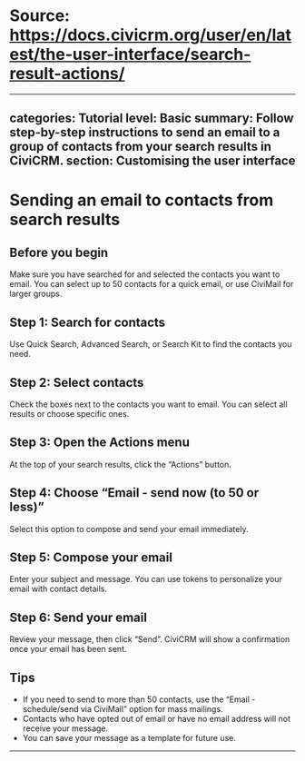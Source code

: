 # Source: https://docs.civicrm.org/user/en/latest/the-user-interface/search-result-actions/

---
categories: Tutorial
level: Basic
summary: Follow step-by-step instructions to send an email to a group of contacts from your search results in CiviCRM.
section: Customising the user interface
---

# Sending an email to contacts from search results

## Before you begin

Make sure you have searched for and selected the contacts you want to email. You can select up to 50 contacts for a quick email, or use CiviMail for larger groups.

## Step 1: Search for contacts

Use Quick Search, Advanced Search, or Search Kit to find the contacts you need.

## Step 2: Select contacts

Check the boxes next to the contacts you want to email. You can select all results or choose specific ones.

## Step 3: Open the Actions menu

At the top of your search results, click the “Actions” button.

## Step 4: Choose “Email - send now (to 50 or less)”

Select this option to compose and send your email immediately.

## Step 5: Compose your email

Enter your subject and message. You can use tokens to personalize your email with contact details.

## Step 6: Send your email

Review your message, then click “Send”. CiviCRM will show a confirmation once your email has been sent.

## Tips

- If you need to send to more than 50 contacts, use the “Email - schedule/send via CiviMail” option for mass mailings.
- Contacts who have opted out of email or have no email address will not receive your message.
- You can save your message as a template for future use.

---